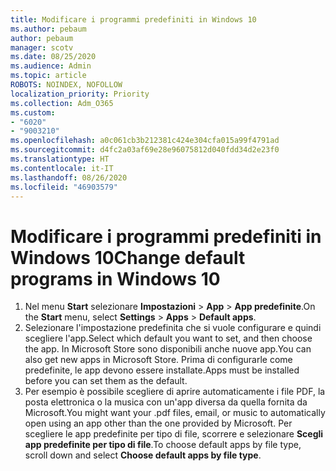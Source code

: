 ```yaml
---
title: Modificare i programmi predefiniti in Windows 10
ms.author: pebaum
author: pebaum
manager: scotv
ms.date: 08/25/2020
ms.audience: Admin
ms.topic: article
ROBOTS: NOINDEX, NOFOLLOW
localization_priority: Priority
ms.collection: Adm_O365
ms.custom:
- "6020"
- "9003210"
ms.openlocfilehash: a0c061cb3b212381c424e304cfa015a99f4791ad
ms.sourcegitcommit: d4fc2a03af69e28e96075812d040fdd34d2e23f0
ms.translationtype: HT
ms.contentlocale: it-IT
ms.lasthandoff: 08/26/2020
ms.locfileid: "46903579"
---
```

# <a name="change-default-programs-in-windows-10"></a><span data-ttu-id="2c34b-102">Modificare i programmi predefiniti in Windows 10</span><span class="sxs-lookup"><span data-stu-id="2c34b-102">Change default programs in Windows 10</span></span>

1. <span data-ttu-id="2c34b-103">Nel menu **Start** selezionare **Impostazioni** > **App** > **App predefinite**.</span><span class="sxs-lookup"><span data-stu-id="2c34b-103">On the  **Start**  menu, select **Settings** > **Apps** > **Default apps**.</span></span>
2. <span data-ttu-id="2c34b-104">Selezionare l'impostazione predefinita che si vuole configurare e quindi scegliere l'app.</span><span class="sxs-lookup"><span data-stu-id="2c34b-104">Select which default you want to set, and then choose the app.</span></span> <span data-ttu-id="2c34b-105">In Microsoft Store sono disponibili anche nuove app.</span><span class="sxs-lookup"><span data-stu-id="2c34b-105">You can also get new apps in Microsoft Store.</span></span> <span data-ttu-id="2c34b-106">Prima di configurarle come predefinite, le app devono essere installate.</span><span class="sxs-lookup"><span data-stu-id="2c34b-106">Apps must be installed before you can set them as the default.</span></span>
3. <span data-ttu-id="2c34b-107">Per esempio è possibile scegliere di aprire automaticamente i file PDF, la posta elettronica o la musica con un'app diversa da quella fornita da Microsoft.</span><span class="sxs-lookup"><span data-stu-id="2c34b-107">You might want your .pdf files, email, or music to automatically open using an app other than the one provided by Microsoft.</span></span> <span data-ttu-id="2c34b-108">Per scegliere le app predefinite per tipo di file, scorrere e selezionare **Scegli app predefinite per tipo di file**.</span><span class="sxs-lookup"><span data-stu-id="2c34b-108">To choose default apps by file type, scroll down and select  **Choose default apps by file type**.</span></span>